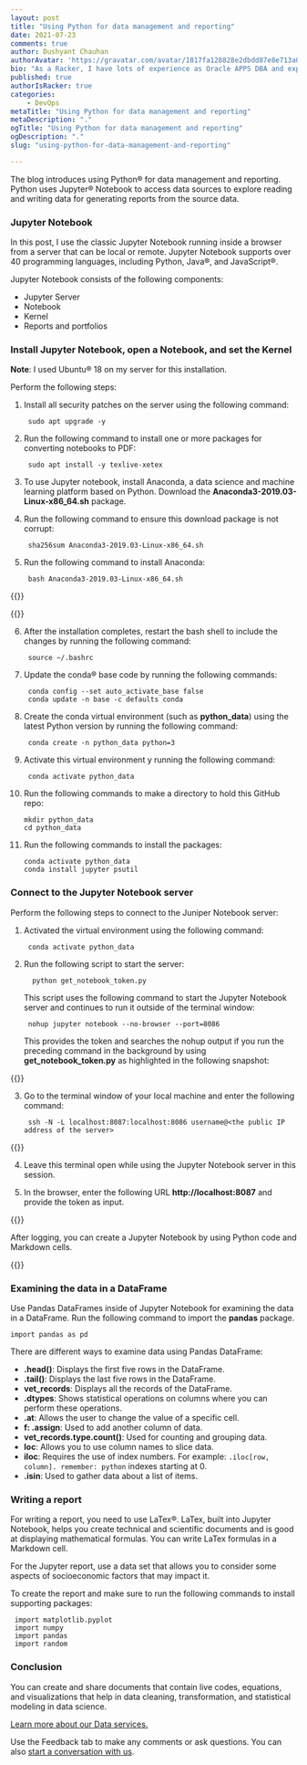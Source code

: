 ```yaml
---
layout: post
title: "Using Python for data management and reporting"
date: 2021-07-23
comments: true
author: Dushyant Chauhan
authorAvatar: 'https://gravatar.com/avatar/1817fa128828e2dbdd87e8e713a0cac0'
bio: "As a Racker, I have lots of experience as Oracle APPS DBA and exploring new technology."
published: true
authorIsRacker: true
categories:
    - DevOps
metaTitle: "Using Python for data management and reporting"
metaDescription: "."
ogTitle: "Using Python for data management and reporting"
ogDescription: "."
slug: "using-python-for-data-management-and-reporting"

---
```


The blog introduces using Python&reg; for data management and reporting. Python
uses Jupyter&reg; Notebook to access data sources to explore reading and writing
data for generating reports from the source data.

<!--more-->

### Jupyter Notebook

In this post, I use the classic Jupyter Notebook running inside a browser from a
server that can be local or remote. Jupyter Notebook supports over 40 programming
languages, including Python, Java&reg;, and JavaScript&reg;.

Jupyter Notebook consists of the following components:

- Jupyter Server
- Notebook
- Kernel
- Reports and portfolios

### Install Jupyter Notebook, open a Notebook, and set the Kernel

**Note**: I used Ubuntu&reg; 18 on my server for this installation.

Perform the following steps:

1. Install all security patches on the server using the following command:

        sudo apt upgrade -y

2. Run the following command to install one or more packages for converting notebooks to PDF:

        sudo apt install -y texlive-xetex

3. To use Jupyter notebook, install Anaconda, a data science and machine learning
   platform based on Python. Download the **Anaconda3-2019.03-Linux-x86_64.sh** package.

4. Run the following command to ensure this download package is not corrupt:

        sha256sum Anaconda3-2019.03-Linux-x86_64.sh

5. Run the following command to install Anaconda:

        bash Anaconda3-2019.03-Linux-x86_64.sh

{{<img src="Picture1.png" title="" alt="">}}

{{<img src="Picture2.png" title="" alt="">}}

6. After the installation completes, restart the bash shell to include the changes
   by running the following command:

        source ~/.bashrc

7. Update the conda&reg; base code by running the following commands:

        conda config --set auto_activate_base false
        conda update -n base -c defaults conda

8. Create the conda virtual environment (such as **python\_data**) using the latest Python version by running the following command:

        conda create -n python_data python=3

9. Activate this virtual environment y running the following command:

        conda activate python_data

10. Run the following commands to make a directory to hold this GitHub repo:

        mkdir python_data
        cd python_data

11. Run the following commands to install the packages:

        conda activate python_data
        conda install jupyter psutil

### Connect to the Jupyter Notebook server

Perform the following steps to connect to the Juniper Notebook server:

1. Activated the virtual environment using the following command:

        conda activate python_data

2. Run the following script to start the server:

         python get_notebook_token.py 

   This script uses the following command to start the Jupyter Notebook server
   and continues to run it outside of the terminal window:

        nohup jupyter notebook --no-browser --port=8086

   This provides the token and searches the nohup output if you run the preceding
   command in the background by using **get\_notebook\_token.py** as highlighted
   in the following snapshot:

{{<img src="Picture3.png" title="" alt="">}}

3. Go to the terminal window of your local machine and enter the following command:

        ssh -N -L localhost:8087:localhost:8086 username@<the public IP address of the server>

{{<img src="Picture4.png" title="" alt="">}}

4. Leave this terminal open while using the Jupyter Notebook server in this session.

5. In the browser, enter the following URL **http://localhost:8087** and provide
   the token as input.

{{<img src="Picture5.png" title="" alt="">}}

After logging,  you can create a Jupyter Notebook by using Python code and Markdown cells.

{{<img src="Picture6.png" title="" alt="">}}

### Examining the data in a DataFrame

Use Pandas DataFrames inside of Jupyter Notebook for examining the data in a
DataFrame. Run the following command to import the **pandas** package.

    import pandas as pd

There are different ways to examine data using Pandas DataFrame:

- **.head()**: Displays the first five rows in the DataFrame.
- **.tail()**: Displays the last five rows in the DataFrame.
- **vet\_records**: Displays all the records of the DataFrame.
- **.dtypes**: Shows statistical operations on columns where you can perform these operations.
- **.at**:  Allows the user to change the value of a specific cell.
- **f: .assign**: Used to add another column of data.
- **vet_records.type.count()**: Used for counting and grouping data.
- **loc**: Allows you to use column names to slice data.
- **iloc**: Requires the use of index numbers.  For example:
  `.iloc[row, column]. remember: python` indexes starting at 0.
- **.isin**: Used to gather data about a list of items.

### Writing a report

For writing a report, you need to use LaTex&reg;. LaTex, built into Jupyter
Notebook, helps you create technical and scientific documents and is good at
displaying mathematical formulas. You can write LaTex formulas in a Markdown cell.

For the Jupyter report, use a data set that allows you to consider some aspects
of socioeconomic factors that may impact it.

To create the report and make sure to run the following commands to install
supporting packages:

     import matplotlib.pyplot 
     import numpy 
     import pandas
     import random

### Conclusion

You can create and share documents that contain live codes, equations, and
visualizations that help in data cleaning, transformation, and statistical
modeling in data science.

<a class="cta purple" id="cta" href="https://www.rackspace.com/data/databases">Learn more about our Data services.</a>

Use the Feedback tab to make any comments or ask questions. You can also
[start a conversation with us](https://www.rackspace.com/contact).
